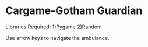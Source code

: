 # Cargame-Gotham Guardian

Libraries Required:
1)Pygame
2)Random

Use arrow keys to navigate the ambulance.

